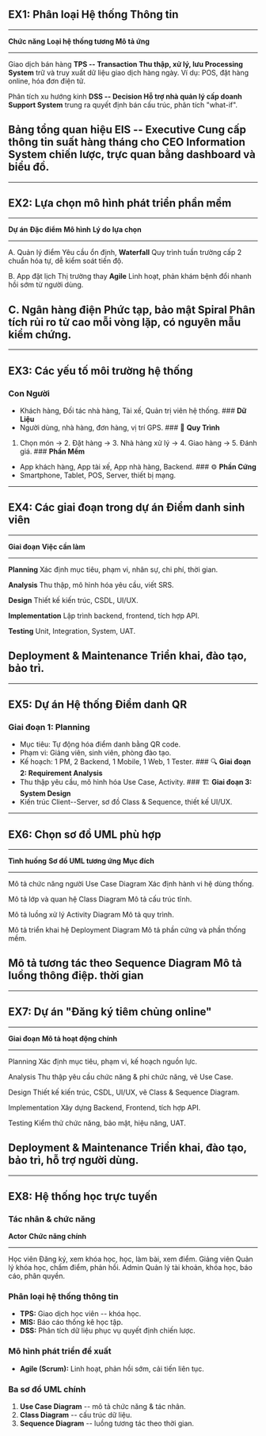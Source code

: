 

## **EX1: Phân loại Hệ thống Thông tin**

  -----------------------------------------------------------------------
  **Chức năng**           **Loại hệ thống tương   **Mô tả**
                          ứng**                   
  ----------------------- ----------------------- -----------------------
  Giao dịch bán hàng      **TPS -- Transaction    Thu thập, xử lý, lưu
                          Processing System**     trữ và truy xuất dữ
                                                  liệu giao dịch hàng
                                                  ngày. Ví dụ: POS, đặt
                                                  hàng online, hóa đơn
                                                  điện tử.

  Phân tích xu hướng kinh **DSS -- Decision       Hỗ trợ nhà quản lý cấp
  doanh                   Support System**        trung ra quyết định bán
                                                  cấu trúc, phân tích
                                                  "what-if".

  Bảng tổng quan hiệu     **EIS -- Executive      Cung cấp thông tin
  suất hàng tháng cho CEO Information System**    chiến lược, trực quan
                                                  bằng dashboard và biểu
                                                  đồ.
  -----------------------------------------------------------------------

------------------------------------------------------------------------

## **EX2: Lựa chọn mô hình phát triển phần mềm**

  -----------------------------------------------------------------------
  **Dự án**         **Đặc điểm**      **Mô hình**       **Lý do lựa
                                                        chọn**
  ----------------- ----------------- ----------------- -----------------
  A. Quản lý điểm   Yêu cầu ổn định,  **Waterfall**     Quy trình tuần
  trường cấp 2      chuẩn hóa                           tự, dễ kiểm soát
                                                        tiến độ.

  B. App đặt lịch   Thị trường thay   **Agile**         Linh hoạt, phản
  khám bệnh         đổi nhanh                           hồi sớm từ người
                                                        dùng.

  C. Ngân hàng điện Phức tạp, bảo mật **Spiral**        Phân tích rủi ro
  tử                cao                                 mỗi vòng lặp, có
                                                        nguyên mẫu kiểm
                                                        chứng.
  -----------------------------------------------------------------------

------------------------------------------------------------------------

## **EX3: Các yếu tố môi trường hệ thống**

###  **Con Người**

-   Khách hàng, Đối tác nhà hàng, Tài xế, Quản trị viên hệ thống. \###
    **Dữ Liệu**
-   Người dùng, nhà hàng, đơn hàng, vị trí GPS. \### 🔁 **Quy Trình**

1.  Chọn món → 2. Đặt hàng → 3. Nhà hàng xử lý → 4. Giao hàng → 5. Đánh
    giá. \###  **Phần Mềm**

-   App khách hàng, App tài xế, App nhà hàng, Backend. \### ⚙️ **Phần
    Cứng**
-   Smartphone, Tablet, POS, Server, thiết bị mạng.

------------------------------------------------------------------------

## **EX4: Các giai đoạn trong dự án Điểm danh sinh viên**

  -----------------------------------------------------------------------
  **Giai đoạn**                       **Việc cần làm**
  ----------------------------------- -----------------------------------
  **Planning**                        Xác định mục tiêu, phạm vi, nhân
                                      sự, chi phí, thời gian.

  **Analysis**                        Thu thập, mô hình hóa yêu cầu, viết
                                      SRS.

  **Design**                          Thiết kế kiến trúc, CSDL, UI/UX.

  **Implementation**                  Lập trình backend, frontend, tích
                                      hợp API.

  **Testing**                         Unit, Integration, System, UAT.

  **Deployment & Maintenance**        Triển khai, đào tạo, bảo trì.
  -----------------------------------------------------------------------

------------------------------------------------------------------------

## **EX5: Dự án Hệ thống Điểm danh QR**

###  **Giai đoạn 1: Planning**

-   Mục tiêu: Tự động hóa điểm danh bằng QR code.
-   Phạm vi: Giảng viên, sinh viên, phòng đào tạo.
-   Kế hoạch: 1 PM, 2 Backend, 1 Mobile, 1 Web, 1 Tester. \### 🔍 **Giai
    đoạn 2: Requirement Analysis**
-   Thu thập yêu cầu, mô hình hóa Use Case, Activity. \### 🏗️ **Giai
    đoạn 3: System Design**
-   Kiến trúc Client--Server, sơ đồ Class & Sequence, thiết kế UI/UX.

------------------------------------------------------------------------

## **EX6: Chọn sơ đồ UML phù hợp**

  -----------------------------------------------------------------------
  **Tình huống**          **Sơ đồ UML tương ứng** **Mục đích**
  ----------------------- ----------------------- -----------------------
  Mô tả chức năng người   Use Case Diagram        Xác định hành vi hệ
  dùng                                            thống.

  Mô tả lớp và quan hệ    Class Diagram           Mô tả cấu trúc tĩnh.

  Mô tả luồng xử lý       Activity Diagram        Mô tả quy trình.

  Mô tả triển khai hệ     Deployment Diagram      Mô tả phần cứng và phần
  thống                                           mềm.

  Mô tả tương tác theo    Sequence Diagram        Mô tả luồng thông điệp.
  thời gian                                       
  -----------------------------------------------------------------------

------------------------------------------------------------------------

## **EX7: Dự án "Đăng ký tiêm chủng online"**

  -----------------------------------------------------------------------
  **Giai đoạn**                       **Mô tả hoạt động chính**
  ----------------------------------- -----------------------------------
  Planning                            Xác định mục tiêu, phạm vi, kế
                                      hoạch nguồn lực.

  Analysis                            Thu thập yêu cầu chức năng & phi
                                      chức năng, vẽ Use Case.

  Design                              Thiết kế kiến trúc, CSDL, UI/UX, vẽ
                                      Class & Sequence Diagram.

  Implementation                      Xây dựng Backend, Frontend, tích
                                      hợp API.

  Testing                             Kiểm thử chức năng, bảo mật, hiệu
                                      năng, UAT.

  Deployment & Maintenance            Triển khai, đào tạo, bảo trì, hỗ
                                      trợ người dùng.
  -----------------------------------------------------------------------

------------------------------------------------------------------------

## **EX8: Hệ thống học trực tuyến**

###  **Tác nhân & chức năng**

  **Actor**    **Chức năng chính**
  ------------ ---------------------------------------------------
  Học viên     Đăng ký, xem khóa học, học, làm bài, xem điểm.
  Giảng viên   Quản lý khóa học, chấm điểm, phản hồi.
  Admin        Quản lý tài khoản, khóa học, báo cáo, phân quyền.

###  **Phân loại hệ thống thông tin**

-   **TPS:** Giao dịch học viên -- khóa học.
-   **MIS:** Báo cáo thống kê học tập.
-   **DSS:** Phân tích dữ liệu phục vụ quyết định chiến lược.

###  **Mô hình phát triển đề xuất**

-   **Agile (Scrum):** Linh hoạt, phản hồi sớm, cải tiến liên tục.

###  **Ba sơ đồ UML chính**

1.  **Use Case Diagram** -- mô tả chức năng & tác nhân.
2.  **Class Diagram** -- cấu trúc dữ liệu.
3.  **Sequence Diagram** -- luồng tương tác theo thời gian.
